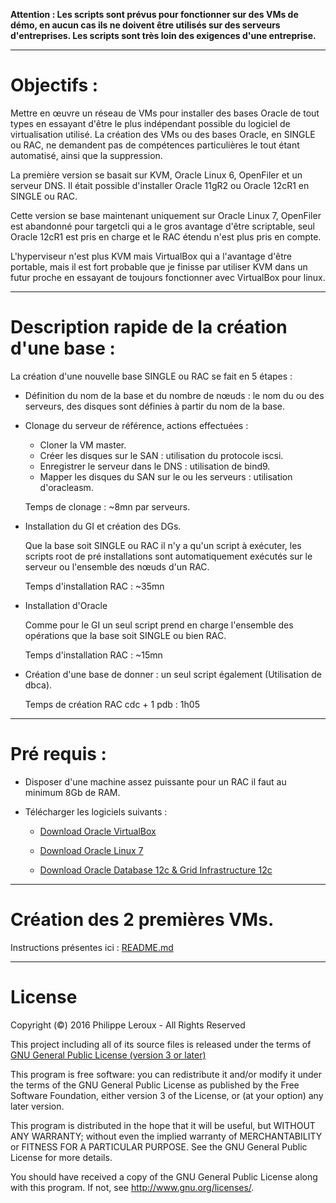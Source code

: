 **Attention : Les scripts sont prévus pour fonctionner sur des VMs de démo, en
aucun cas ils ne doivent être utilisés sur des serveurs d'entreprises. Les scripts
sont très loin des exigences d'une entreprise.**

--------------------------------------------------------------------------------

# Objectifs :

Mettre en œuvre un réseau de VMs pour installer des bases Oracle de tout types en
essayant d'être le plus indépendant possible du logiciel de virtualisation utilisé.
La création des VMs ou des bases Oracle, en SINGLE ou RAC, ne demandent pas de
compétences particulières le tout étant automatisé, ainsi que la suppression.

La première version se basait sur KVM, Oracle Linux 6, OpenFiler et un serveur DNS.
Il était possible d'installer Oracle 11gR2 ou Oracle 12cR1 en SINGLE ou RAC.

Cette version se base maintenant uniquement sur Oracle Linux 7, OpenFiler est abandonné
pour targetcli qui a le gros avantage d'être scriptable, seul Oracle 12cR1 est
pris en charge et le RAC étendu n'est plus pris en compte.

L'hyperviseur n'est plus KVM mais VirtualBox qui a l'avantage d'être portable,
mais il est fort probable que je finisse par utiliser KVM dans un futur proche en
essayant de toujours fonctionner avec VirtualBox pour linux.

--------------------------------------------------------------------------------

# Description rapide de la création d'une base :

La création d'une nouvelle base SINGLE ou RAC se fait en 5 étapes :
* Définition du nom de la base et du nombre de nœuds : le nom du ou des serveurs,
des disques sont définies à partir du nom de la base.

* Clonage du serveur de référence, actions effectuées :
	* Cloner la VM master.
	* Créer les disques sur le SAN : utilisation du protocole iscsi.
	* Enregistrer le serveur dans le DNS : utilisation de bind9.
	* Mapper les disques du SAN sur le ou les serveurs : utilisation d'oracleasm.

	Temps de clonage : ~8mn par serveurs.

* Installation du GI et création des DGs.

	Que la base soit SINGLE ou RAC il n'y a qu'un script à exécuter, les scripts
root de pré installations sont automatiquement exécutés sur le serveur ou l'ensemble
des nœuds d'un RAC.

	Temps d'installation RAC : ~35mn

* Installation d'Oracle

	Comme pour le GI un seul script prend en charge l'ensemble des opérations que
la base soit SINGLE ou bien RAC.

	Temps d'installation RAC : ~15mn

* Création d'une base de donner : un seul script également (Utilisation de dbca).

	Temps de création RAC cdc + 1 pdb : 1h05

--------------------------------------------------------------------------------
# Pré requis :
* Disposer d'une machine assez puissante pour un RAC il faut au minimum 8Gb de RAM.

* Télécharger les logiciels suivants :

	* [Download Oracle VirtualBox](https://www.virtualbox.org/wiki/Downloads)

	* [Download Oracle Linux 7](https://edelivery.oracle.com/osdc/faces/SearchSoftware)

	* [Download Oracle Database 12c & Grid Infrastructure 12c](http://www.oracle.com/technetwork/database/enterprise-edition/downloads/database12c-linux-download-2240591.html)

--------------------------------------------------------------------------------

# Création des 2 premières VMs.
Instructions présentes ici : [README.md](https://github.com/PhilippeLeroux/plescripts/tree/master/database_servers/README.md)

--------------------------------------------------------------------------------

# License

Copyright (©) 2016 Philippe Leroux - All Rights Reserved

This project including all of its source files is released under the terms of [GNU General Public License (version 3 or later)](http://www.gnu.org/licenses/gpl.txt)

This program is free software: you can redistribute it and/or modify
it under the terms of the GNU General Public License as published by
the Free Software Foundation, either version 3 of the License, or
(at your option) any later version.

This program is distributed in the hope that it will be useful,
but WITHOUT ANY WARRANTY; without even the implied warranty of
MERCHANTABILITY or FITNESS FOR A PARTICULAR PURPOSE.  See the
GNU General Public License for more details.

You should have received a copy of the GNU General Public License
along with this program.  If not, see <http://www.gnu.org/licenses/>.
